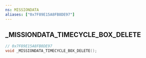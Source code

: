 ```yaml
---
ns: MISSIONDATA
aliases: ["0x7F89E15A8FB8DE97"]
---
```

## _MISSIONDATA_TIMECYCLE_BOX_DELETE

```c
// 0x7F89E15A8FB8DE97
void _MISSIONDATA_TIMECYCLE_BOX_DELETE();
```

